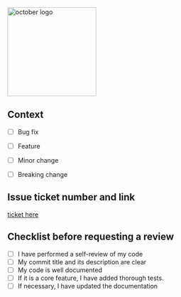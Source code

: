 <img src="https://october.eu/wp-content/themes/october-2019/assets/svg/logo-full-light.svg" alt="october logo" width="200">

## Context

* [ ] Bug fix
* [ ] Feature

* [ ] Minor change
* [ ] Breaking change

## Issue ticket number and link

[ticket here](yrieix.com)

## Checklist before requesting a review

* [ ] I have performed a self-review of my code
* [ ] My commit title and its description are clear
* [ ] My code is well documented
* [ ] If it is a core feature, I have added thorough tests.
* [ ] If necessary, I have updated the documentation
